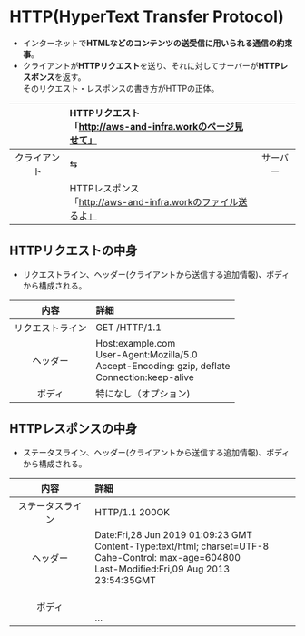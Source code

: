 # HTTP(HyperText Transfer Protocol)  
* インターネットで**HTMLなどのコンテンツの送受信に用いられる通信の約束事**。  
* クライアントが**HTTPリクエスト**を送り、それに対してサーバーが**HTTPレスポンス**を返す。<br>そのリクエスト・レスポンスの書き方がHTTPの正体。  

||HTTPリクエスト<br>「http://aws-and-infra.workのページ見せて」||
|:--:|:----|:--:|
|クライアント|⇆|サーバー|
||HTTPレスポンス<br>「http://aws-and-infra.workのファイル送るよ」|

## HTTPリクエストの中身  
* リクエストライン、ヘッダー(クライアントから送信する追加情報)、ボディから構成される。  

|内容|詳細|
|:--:|:--|
|リクエストライン|GET /HTTP/1.1|
|ヘッダー|Host:example.com<br>User-Agent:Mozilla/5.0<br>Accept-Encoding: gzip, deflate<br>Connection:keep-alive|
|ボディ|特になし（オプション)|

## HTTPレスポンスの中身  
* ステータスライン、ヘッダー(クライアントから送信する追加情報)、ボディから構成される。  

|内容|詳細|
|:--:|:--|
|ステータスライン|HTTP/1.1 200OK|
|ヘッダー|Date:Fri,28 Jun 2019 01:09:23 GMT<br>Content-Type:text/html; charset=UTF-8<br>Cahe-Control: max-age=604800<br>Last-Modified:Fri,09 Aug 2013 23:54:35GMT|
|ボディ|<!doctype html><br> <html> <br>…<br></html>|




